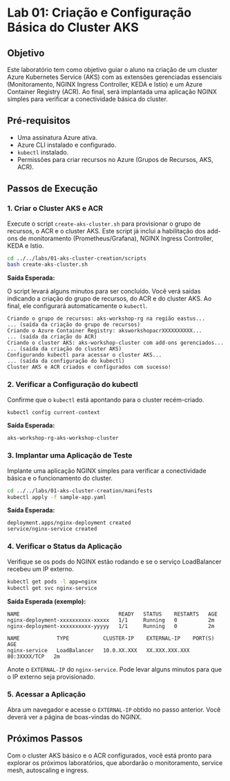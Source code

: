 # Lab 01: Criação e Configuração Básica do Cluster AKS

## Objetivo

Este laboratório tem como objetivo guiar o aluno na criação de um cluster Azure Kubernetes Service (AKS) com as extensões gerenciadas essenciais (Monitoramento, NGINX Ingress Controller, KEDA e Istio) e um Azure Container Registry (ACR). Ao final, será implantada uma aplicação NGINX simples para verificar a conectividade básica do cluster.

## Pré-requisitos

*   Uma assinatura Azure ativa.
*   Azure CLI instalado e configurado.
*   `kubectl` instalado.
*   Permissões para criar recursos no Azure (Grupos de Recursos, AKS, ACR).

## Passos de Execução

### 1. Criar o Cluster AKS e ACR

Execute o script `create-aks-cluster.sh` para provisionar o grupo de recursos, o ACR e o cluster AKS. Este script já inclui a habilitação dos add-ons de monitoramento (Prometheus/Grafana), NGINX Ingress Controller, KEDA e Istio.

```bash
cd ../../labs/01-aks-cluster-creation/scripts
bash create-aks-cluster.sh
```

**Saída Esperada:**

O script levará alguns minutos para ser concluído. Você verá saídas indicando a criação do grupo de recursos, do ACR e do cluster AKS. Ao final, ele configurará automaticamente o `kubectl`.

```
Criando o grupo de recursos: aks-workshop-rg na região eastus...
... (saída da criação do grupo de recursos)
Criando o Azure Container Registry: aksworkshopacrXXXXXXXXXX...
... (saída da criação do ACR)
Criando o cluster AKS: aks-workshop-cluster com add-ons gerenciados...
... (saída da criação do cluster AKS)
Configurando kubectl para acessar o cluster AKS...
... (saída da configuração do kubectl)
Cluster AKS e ACR criados e configurados com sucesso!
```

### 2. Verificar a Configuração do kubectl

Confirme que o `kubectl` está apontando para o cluster recém-criado.

```bash
kubectl config current-context
```

**Saída Esperada:**

```
aks-workshop-rg-aks-workshop-cluster
```

### 3. Implantar uma Aplicação de Teste

Implante uma aplicação NGINX simples para verificar a conectividade básica e o funcionamento do cluster.

```bash
cd ../../labs/01-aks-cluster-creation/manifests
kubectl apply -f sample-app.yaml
```

**Saída Esperada:**

```
deployment.apps/nginx-deployment created
service/nginx-service created
```

### 4. Verificar o Status da Aplicação

Verifique se os pods do NGINX estão rodando e se o serviço LoadBalancer recebeu um IP externo.

```bash
kubectl get pods -l app=nginx
kubectl get svc nginx-service
```

**Saída Esperada (exemplo):**

```
NAME                                READY   STATUS    RESTARTS   AGE
nginx-deployment-xxxxxxxxxx-xxxxx   1/1     Running   0          2m
nginx-deployment-xxxxxxxxxx-yyyyy   1/1     Running   0          2m

NAME            TYPE           CLUSTER-IP    EXTERNAL-IP    PORT(S)        AGE
nginx-service   LoadBalancer   10.0.XX.XXX   XX.XXX.XXX.XXX   80:3XXXX/TCP   2m
```

Anote o `EXTERNAL-IP` do `nginx-service`. Pode levar alguns minutos para que o IP externo seja provisionado.

### 5. Acessar a Aplicação

Abra um navegador e acesse o `EXTERNAL-IP` obtido no passo anterior. Você deverá ver a página de boas-vindas do NGINX.

## Próximos Passos

Com o cluster AKS básico e o ACR configurados, você está pronto para explorar os próximos laboratórios, que abordarão o monitoramento, service mesh, autoscaling e ingress.
